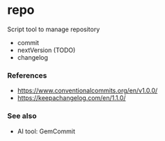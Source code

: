 # repo

Script tool to manage repository

- commit
- nextVersion (TODO)
- changelog

### References

- https://www.conventionalcommits.org/en/v1.0.0/
- https://keepachangelog.com/en/1.1.0/

### See also

- AI tool: GemCommit